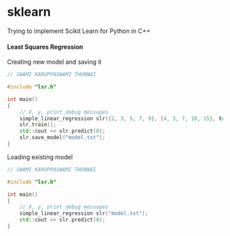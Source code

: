 # sklearn
Trying to implement Scikit Learn for Python in C++

#### Least Squares Regression

Creating new model and saving it

```c++
// SWAMI KARUPPASWAMI THUNNAI

#include "lsr.h"

int main()
{
	// X, y, print_debug messages
	simple_linear_regression slr({2, 3, 5, 7, 9}, {4, 5, 7, 10, 15}, true);
	slr.train();
	std::cout << slr.predict(8);
	slr.save_model("model.txt");
}
```


Loading existing model

```c++
// SWAMI KARUPPASWAMI THUNNAI

#include "lsr.h"

int main()
{
	// X, y, print_debug messages
	simple_linear_regression slr("model.txt");
	std::cout << slr.predict(8);
}

```
